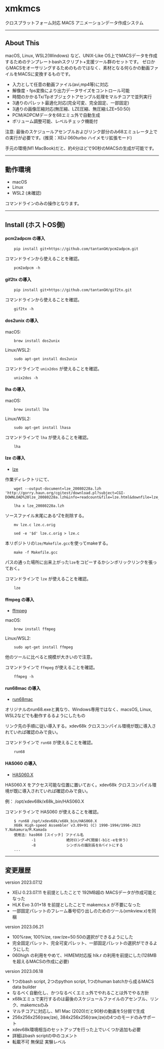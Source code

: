 # xmkmcs

クロスプラットフォーム対応 MACS アニメーションデータ作成システム

---

## About This

macOS, Linux, WSL2(Windows) など、UNIX-Like OS上でMACSデータを作成するためのテンプレートbashスクリプト+支援ツール群のセットです。
ゼロからMACSをオーサリングするためのものではなく、素材となる何らかの動画ファイルをMACSに変換するものです。

- 入力として任意の動画ファイル(avi,mp4等)に対応
- 解像度・fps変換により出力データサイズをコントロール可能
- 時間のかかるTx/Tpオブジェクトアセンブル処理をマルチコアで並列実行
-	3通りのパレット最適化対応(完全可変、完全固定、一部固定)
-	3通りの画像圧縮対応(無圧縮、LZE圧縮、無圧縮:LZE=50:50)
-	PCM/ADPCMデータを68エミュ外で自動生成
- ボリューム調整可能、レベルチェック機能付

注意: 最後のスケジュールアセンブルおよびリンク部分のみ68エミュレータ上での実行が必要です。(推奨：XEiJ 060turbo ハイメモリ拡張モード)

手元の環境(M1 MacBook)だと、約4分ほどで90秒のMACSの生成が可能です。

---

## 動作環境

- macOS
- Linux
- WSL2 (未確認)

コマンドラインのみの操作となります。

---

## Install (ホストOS側)

#### pcm2adpcm の導入

        pip install git+https://github.com/tantanGH/pcm2adpcm.git

コマンドラインから使えることを確認。

        pcm2adpcm -h


#### gif2tx の導入

        pip install git+https://github.com/tantanGH/gif2tx.git

コマンドラインから使えることを確認。

        gif2tx -h


#### dos2unix の導入

macOS:

        brew install dos2unix

Linux/WSL2:

        sudo apt-get install dos2unix

コマンドラインで `unix2dos` が使えることを確認。

        unix2dos -h


#### lha の導入

macOS:

        brew install lha

Linux/WSL2:

        sudo apt-get install lhasa

コマンドラインで `lha` が使えることを確認。

        lha


#### lze の導入

* [lze](http://gorry.haun.org/pw/?lze)

作業ディレクトリにて、

        wget --output-document=lze_20080228a.lzh 'http://gorry.haun.org/cgitest/download.pl?subject=CGI-DOWNLOAD%20lze_20080228a.lzh&info=readcount&file=lze.html&downfile=lze_20080228a.lzh'

        lha x lze_20080228a.lzh

ソースファイル末尾にある^Zを削除する。

        mv lze.c lze.c.orig

        sed -e '$d' lze.c.orig > lze.c

本リポジトリの`lze/Makefile.gcc`を使ってmakeする。

        make -f Makefile.gcc

パスの通った場所に出来上がった`lze`をコピーするかシンボリックリンクを張っておく。

コマンドラインで `lze` が使えることを確認。

        lze

#### ffmpeg の導入

* [ffmpeg](https://ffmpeg.org/)

macOS:

        brew install ffmpeg

Linux/WSL2:

        sudo apt-get install ffmpeg

他のツールに比べると規模が大きいので注意。

コマンドラインで `ffmpeg` が使えることを確認。

        ffmpeg -h


#### run68mac の導入

* [run68mac](https://github.com/GOROman/run68mac) 

オリジナルのrun68.exeと異なり、Windows専用ではなく、macsOS, Linux, WSL2などでも動作するるようにしたもの

リンク先の手順に従い導入する。xdev68k クロスコンパイル環境が既に導入されていれば確認のみで良い。

コマンドラインで `run68` が使えることを確認。

        run68


#### HAS060 の導入

* [HAS060.X](http://retropc.net/x68000/software/develop/as/has060/) 

HAS060.X をアクセス可能な位置に置いておく。xdev68k クロスコンパイル環境が既に導入されていれば確認のみで良い。

例：
        /opt/xdev68k/x68k_bin/HAS060.X

コマンドラインで HAS060 が使えることを確認。

        $ run68 /opt/xdev68k/x68k_bin/HAS060.X
        X68k High-speed Assembler v3.09+91 (C) 1990-1994/1996-2023 Y.Nakamura/M.Kamada
        使用法: has060 [スイッチ] ファイル名
                -1              絶対ロング→PC間接(-b1と-eを伴う)
                -8              シンボルの識別長を8バイトにする
        ...

---

## 変更履歴

version 2023.07.12
- XEiJ 0.23.07.11 を前提としたことで 192MB超の MACSデータが作成可能となった
- HLK Evo 3.01+18 を前提としたことで makemcs.x が不要になった
- 一部固定パレットのフレーム番号切り出しのためのツール(xmkview.x)を同梱

version 2023.06.21
- 100%raw, 100%lze, raw:lze=50:50の選択ができるようにした
- 完全固定パレット、完全可変パレット、一部固定パレットの選択ができるようにした
- 060high の利用をやめて、HIMEM対応版 hlk.r の利用を前提にした(128MBを超えるMACSの作成に必要)

version 2023.06.18
- 1つのbash script, 2つのpython script, 1つのhuman batchから成るMACS data builder
- なるべく自動化し、かつなるべくエミュ外でやれることは外でやる方針
- x68kエミュで実行するのは最後のスケジュールファイルのアセンブル、リンク、makemcsのみ
- マルチコアに対応し、M1 Mac (2020)だと90秒の動画を5分弱で生成
- 256x256x256(raw,lze), 384x256x256(raw,lze)の4つのモードのみサポート
- xdev68k環境相当のセットアップを行った上でいくつか追加も必要
- 詳細はbash scriptの中のコメント
- 転載不可 無保証 実験レベル